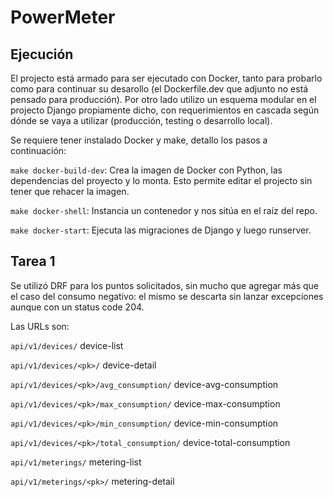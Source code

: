 # PowerMeter

## Ejecución
El projecto está armado para ser ejecutado con Docker, tanto para probarlo como para continuar su desarollo (el Dockerfile.dev que adjunto no está pensado para producción).
Por otro lado utilizo un esquema modular en el projecto Django propiamente dicho, con requerimientos en cascada según dónde se vaya a utilizar (producción, testing o desarrollo local).

Se requiere tener instalado Docker y make, detallo los pasos a continuación:

`make docker-build-dev`: Crea la imagen de Docker con Python, las dependencias del proyecto y lo monta. Esto permite editar el projecto sin tener que rehacer la imagen.

`make docker-shell`: Instancia un contenedor y nos sitúa en el raíz del repo.

`make docker-start`: Ejecuta las migraciones de Django y luego runserver.

## Tarea 1
Se utilizó DRF para los puntos solicitados, sin mucho que agregar más que el caso del consumo negativo: el mismo se descarta sin lanzar excepciones aunque con un status code 204.

Las URLs son:

`api/v1/devices/` device-list

`api/v1/devices/<pk>/` device-detail

`api/v1/devices/<pk>/avg_consumption/` device-avg-consumption

`api/v1/devices/<pk>/max_consumption/` device-max-consumption

`api/v1/devices/<pk>/min_consumption/` device-min-consumption

`api/v1/devices/<pk>/total_consumption/` device-total-consumption

`api/v1/meterings/` metering-list

`api/v1/meterings/<pk>/` metering-detail
